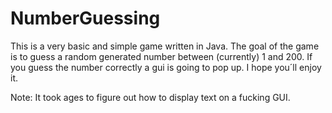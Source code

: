 # NumberGuessing



This is a very basic and simple game written in Java. The goal of the game is to guess a random generated number between (currently) 1 and 200.
If you guess the number correctly a gui is going to pop up. I hope you´ll enjoy it.


Note: It took ages to figure out how to display text on a fucking GUI.
